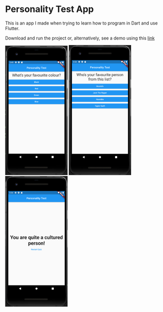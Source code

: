 # Personality Test App

This is an app I made when trying to learn how to program in Dart and use Flutter. 

Download and run the project or, alternatively, see a demo using this [link](https://drive.google.com/file/d/1oA2hKEMeoPsVXLLSxSiB61K3t7Rc9ah7/view?usp=sharing)

   <img src="https://github.com/MustafaKhan670093/Personality-Test-App/blob/master/Flutter%20App%20-%201.png" width="200">

   <img src="https://github.com/MustafaKhan670093/Personality-Test-App/blob/master/Flutter%20App%20-%202.png" width="200">
   
   <img src="https://github.com/MustafaKhan670093/Personality-Test-App/blob/master/Flutter%20App%20-%203.png" width="200">
